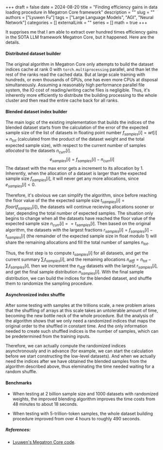 +++
draft = false
date = 2024-08-20
title = "Finding efficiency gains in data loading procedure in Megatron Core framework"
description = ""
slug = ""
authors = ["Lyuwen Fu"]
tags = ["Large Language Models", "AGI", "Neural Network"]
categories = []
externalLink = ""
series = []
math = true
+++

It supprises me that I am able to extract over hundred times efficiency gains in the SOTA LLM framework Megatron Core, but it happened. Here are the details.


#### Distributed dataset builder

The original algorithm in Megatron Core only attempts to build the dataset indices cache at rank 0 with `torch.multiprocessing` parallel,
and than let the rest of the ranks read the cached data.
But at large scale training with hundreds, or even thousands of GPUs, one has even more CPUs at disposal simultaneously.
Assuming a reasonably high performance parallel file system, the IO cost of reading/writing cache files is negligible.
Thus, it's inherently more efficiently to distribute the building processing to the whole cluster and then read the entire cache back
for all ranks.

#### Blended dataset index builder

The main logic of the existing implementation that builds the indices of the
blended dataset starts from the calculation of the error of the expected sample
size of the list of datasets in floating point number $f_{samples}[i] = wt[i] \times n_{tot}$
(calculated from the product of the dataset weight and the total expected
sample size), with respect to the current number of samples *allocated* to the
datasets $n_{curr}[i]$.
$$e_{samples}[i] = f_{samples}[i] - n_{curr}[i]$$
The dataset with the max error gets a increment to its allocation by 1.
Inherently, when the allocation of a dataset is larger than the expected sample size $f_{samples}[i]$,
it will never get any more allocations, since $e_{samples}[i] < 0$.

Therefore, it's obvious we can simplify the algorithm, since before reaching the floor value of the the expected sample size $t_{samples}[i] = floor(f_{samples}[i])$,
the datasets will continue recieving allocations sooner or later, depending the total number of expected samples.
The situation only begins to change when all the datasets have reached the floor value of the expected sample size $n_{curr}[i] == t_{samples}[i]$.
Then based on the original algorithm, the datasets with the largest fractions $r_{samples}[i] = f_{samples}[i] - t_{samples}[i]$
(the remainder of the expected sample size in float modulo 1) will share the remaining allocations and fill the total number of samples $n_{tot}$.

Thus, the first step is to compute $t_{samples}[i]$ for all datasets, and get the current summary $\sum_{i} t_{samples}[i]$, and the remaining allocations
$n_{diff} = n_{tot} - \sum_{i} t_{samples}[i]$, then we increment the $n_{diff}$ datasets with the largest $r_{samples}[i]$, and get the final sample distribution
$n_{samples}[i]$. With the final sample distribution, we can build the indices for the blended dataset, and shuffle them to randomize the sampling procedure. 


#### Asynchronized index shuffle

After some testing with samples at the trillions scale, a new problem arises that the shuffling of arrays at this scale takes an untolerable amount of time,
becoming the new bottle neck of the whole procedure.
But the analysis of the algorithm shows that we only need a randomized indices that maps the original order to the shuffled in constant time.
And the only information needed to create such shuffled indices is the number of samples, which can be predetermined from the training inputs.

Therefore, we can actually compute the randomized indices asynchronously and in advance (for example, we can start the calculation before we start constructing the low-level datasets).
And when we actually need the indices after we have obtained the blended samples from the algorithm described above, thus eleminating the time needed waiting for a random shuffle.


#### Benchmarks

* When testing at 2 billion sample size and 1000 datasets with randomized weights, the improved blending algorithm improves the time costs from 48 minutes to about 18 seconds.

* When testing with 5-trillion-token samples, the whole dataset building procedure improved from over 4 hours to roughly 490 seconds.


##### References:

* [Lyuwen's Megatron Core code](https://github.com/lyuwen/Megatron-LM/tree/optm_dataset).

